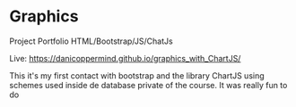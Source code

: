 # Graphics 
Project Portfolio HTML/Bootstrap/JS/ChatJs

Live: https://danicoppermind.github.io/graphics_with_ChartJS/

This it's my first contact with bootstrap and the library ChartJS using schemes used inside de database private of the course. It was really fun to do
